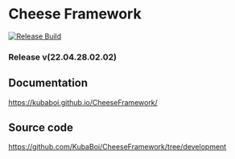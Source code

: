 # Cheese Framework

[![Release Build](https://github.com/KubaBoi/CheeseFramework/actions/workflows/realeaseDate.yml/badge.svg?branch=main)](https://github.com/KubaBoi/CheeseFramework/actions/workflows/realeaseDate.yml)

### Release v(22.04.28.02.02)

## Documentation

https://kubaboi.github.io/CheeseFramework/

## Source code

https://github.com/KubaBoi/CheeseFramework/tree/development